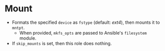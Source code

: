 # Mount

- Formats the specified `device` as `fstype` (default: *ext4*), then mounts it to `mntpt`.
    - When provided, `mkfs_opts` are passed to Ansible's `filesystem` module.
- If `skip_mounts` is set, then this role does nothing.
